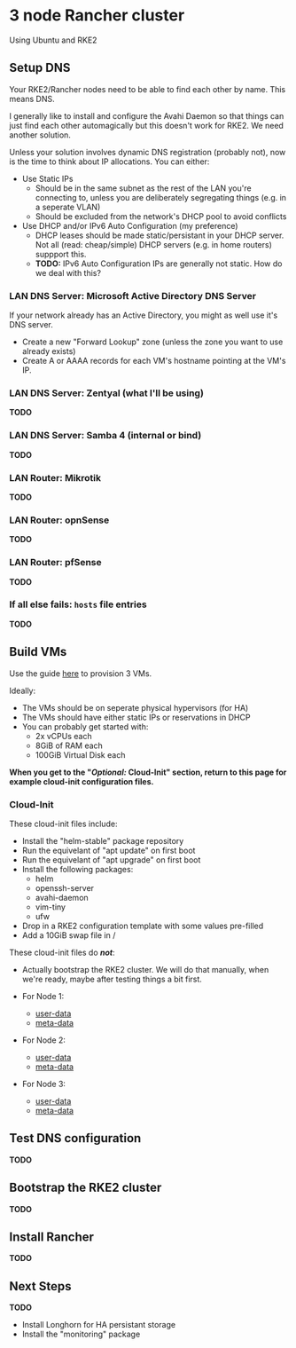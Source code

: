 # 3 node Rancher cluster
Using Ubuntu and RKE2

## Setup DNS
Your RKE2/Rancher nodes need to be able to find each other by name.  This means
DNS.

I generally like to install and configure the Avahi Daemon so that things can
just find each other automagically but this doesn't work for RKE2.  We need
another solution.

Unless your solution involves dynamic DNS registration (probably not), now is
the time to think about IP allocations.  You can either:
* Use Static IPs
  * Should be in the same subnet as the rest of the LAN you're connecting to,
    unless you are deliberately segregating things (e.g. in a seperate VLAN)
  * Should be excluded from the network's DHCP pool to avoid conflicts
* Use DHCP and/or IPv6 Auto Configuration (my preference)
  * DHCP leases should be made static/persistant in your DHCP server.  Not all
    (read: cheap/simple) DHCP servers (e.g. in home routers) suppport this.
  * **TODO:** IPv6 Auto Configuration IPs are generally not static.  How do we
    deal with this?

### LAN DNS Server: Microsoft Active Directory DNS Server
If your network already has an Active Directory, you might as well use it's DNS
server.
* Create a new "Forward Lookup" zone (unless the zone you want to use already
  exists)
* Create A or AAAA records for each VM's hostname pointing at the VM's IP.

### LAN DNS Server: Zentyal (what I'll be using)
**TODO**

### LAN DNS Server: Samba 4 (internal or bind)
**TODO**

### LAN Router: Mikrotik
**TODO**

### LAN Router: opnSense
**TODO**

### LAN Router: pfSense
**TODO**

### If all else fails: `hosts` file entries
**TODO**

## Build VMs
Use the guide [here](../Ubuntu/Ubuntu_VM_from_CloudImage.md) to provision 3 VMs.

Ideally:
* The VMs should be on seperate physical hypervisors (for HA)
* The VMs should have either static IPs or reservations in DHCP
* You can probably get started with:
  * 2x vCPUs each
  * 8GiB of RAM each
  * 100GiB Virtual Disk each

**When you get to the "*Optional:* Cloud-Init" section, return to this page for example cloud-init configuration files.**

### Cloud-Init
These cloud-init files include:
* Install the "helm-stable" package repository
* Run the equivelant of "apt update" on first boot
* Run the equivelant of "apt upgrade" on first boot
* Install the following packages:
  * helm
  * openssh-server
  * avahi-daemon
  * vim-tiny
  * ufw
* Drop in a RKE2 configuration template with some values pre-filled
* Add a 10GiB swap file in /

These cloud-init files do __*not*__:
* Actually bootstrap the RKE2 cluster.  We will do that manually, when we're
  ready, maybe after testing things a bit first.

* For Node 1:
  * [user-data](3_node_Rancher_cluster/node1/user-data)
  * [meta-data](3_node_Rancher_cluster/node1/user-data)
* For Node 2:
  * [user-data](3_node_Rancher_cluster/node2/user-data)
  * [meta-data](3_node_Rancher_cluster/node2/user-data)
* For Node 3:
  * [user-data](3_node_Rancher_cluster/node3/user-data)
  * [meta-data](3_node_Rancher_cluster/node3/user-data)

## Test DNS configuration
**TODO**

## Bootstrap the RKE2 cluster
**TODO**

## Install Rancher
**TODO**

## Next Steps
**TODO**

* Install Longhorn for HA persistant storage
* Install the "monitoring" package
